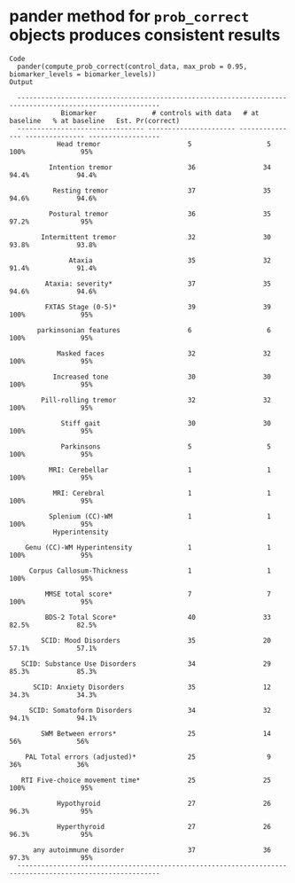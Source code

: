 # pander method for `prob_correct` objects produces consistent results

    Code
      pander(compute_prob_correct(control_data, max_prob = 0.95, biomarker_levels = biomarker_levels))
    Output
      
      ----------------------------------------------------------------------------------------------------------
                 Biomarker              # controls with data   # at baseline   % at baseline   Est. Pr(correct) 
      -------------------------------- ---------------------- --------------- --------------- ------------------
                Head tremor                      5                   5             100%              95%        
      
              Intention tremor                   36                 34             94.4%            94.4%       
      
               Resting tremor                    37                 35             94.6%            94.6%       
      
              Postural tremor                    36                 35             97.2%             95%        
      
            Intermittent tremor                  32                 30             93.8%            93.8%       
      
                   Ataxia                        35                 32             91.4%            91.4%       
      
             Ataxia: severity*                   37                 35             94.6%            94.6%       
      
             FXTAS Stage (0-5)*                  39                 39             100%              95%        
      
           parkinsonian features                 6                   6             100%              95%        
      
                Masked faces                     32                 32             100%              95%        
      
               Increased tone                    30                 30             100%              95%        
      
            Pill-rolling tremor                  32                 32             100%              95%        
      
                 Stiff gait                      30                 30             100%              95%        
      
                 Parkinsons                      5                   5             100%              95%        
      
              MRI: Cerebellar                    1                   1             100%              95%        
      
               MRI: Cerebral                     1                   1             100%              95%        
      
              Splenium (CC)-WM                   1                   1             100%              95%        
               Hyperintensity                                                                                   
      
        Genu (CC)-WM Hyperintensity              1                   1             100%              95%        
      
         Corpus Callosum-Thickness               1                   1             100%              95%        
      
             MMSE total score*                   7                   7             100%              95%        
      
             BDS-2 Total Score*                  40                 33             82.5%            82.5%       
      
            SCID: Mood Disorders                 35                 20             57.1%            57.1%       
      
       SCID: Substance Use Disorders             34                 29             85.3%            85.3%       
      
          SCID: Anxiety Disorders                35                 12             34.3%            34.3%       
      
         SCID: Somatoform Disorders              34                 32             94.1%            94.1%       
      
            SWM Between errors*                  25                 14              56%              56%        
      
        PAL Total errors (adjusted)*             25                  9              36%              36%        
      
       RTI Five-choice movement time*            25                 25             100%              95%        
      
                Hypothyroid                      27                 26             96.3%             95%        
      
                Hyperthyroid                     27                 26             96.3%             95%        
      
          any autoimmune disorder                37                 36             97.3%             95%        
      ----------------------------------------------------------------------------------------------------------
      

